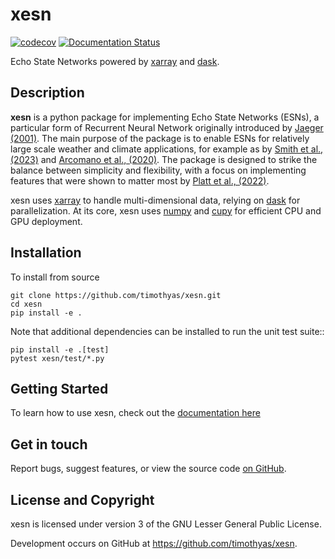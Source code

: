# xesn

[![codecov](https://codecov.io/gh/timothyas/xesn/graph/badge.svg?token=X1Z9BZB5XS)](https://codecov.io/gh/timothyas/xesn)
[![Documentation Status](https://readthedocs.org/projects/xesn/badge/?version=latest)](https://xesn.readthedocs.io/en/latest/?badge=latest)

Echo State Networks powered by
[xarray](https://docs.xarray.dev/en/stable/)
and
[dask](https://www.dask.org/).

## Description

**xesn** is a python package for implementing Echo State Networks (ESNs), a
particular form of Recurrent Neural Network originally introduced by
[Jaeger (2001)](https://www.ai.rug.nl/minds/uploads/EchoStatesTechRep.pdf).
The main purpose of the package is to enable ESNs for relatively large scale
weather and climate applications,
for example as by [Smith et al., (2023)](https://arxiv.org/abs/2305.00100)
and [Arcomano et al., (2020)](https://doi.org/10.1029/2020GL087776).
The package is designed to strike the balance between simplicity and
flexibility, with a focus on implementing features that were shown to matter
most by [Platt et al., (2022)](https://doi.org/10.1016/j.neunet.2022.06.025).

xesn uses [xarray](https://docs.xarray.dev/en/stable/)
to handle multi-dimensional data, relying on
[dask](https://www.dask.org/) for parallelization.
At its core, xesn uses
[numpy](https://numpy.org/)
and [cupy](https://cupy.dev/)
for efficient CPU and GPU deployment.

## Installation

To install from source

```shell
git clone https://github.com/timothyas/xesn.git
cd xesn
pip install -e .
```

Note that additional dependencies can be installed to run the unit test suite::

```shell
pip install -e .[test]
pytest xesn/test/*.py
```

## Getting Started

To learn how to use xesn, check out the
[documentation here](https://xesn.readthedocs.io/en/latest/index.html)

## Get in touch

Report bugs, suggest features, or view the source code
[on GitHub](https://github.com/timothyas/xesn).

## License and Copyright

xesn is licensed under version 3 of the GNU Lesser General Public License.

Development occurs on GitHub at <https://github.com/timothyas/xesn>.
